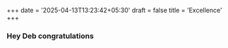 +++
date = '2025-04-13T13:23:42+05:30'
draft = false
title = 'Excellence'
+++

### Hey Deb congratulations
